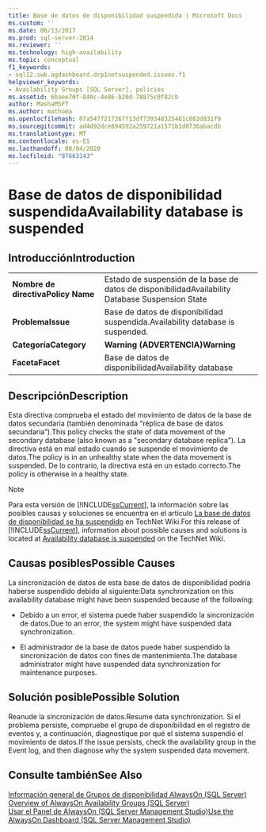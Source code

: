 ```yaml
---
title: Base de datos de disponibilidad suspendida | Microsoft Docs
ms.custom: ''
ms.date: 06/13/2017
ms.prod: sql-server-2014
ms.reviewer: ''
ms.technology: high-availability
ms.topic: conceptual
f1_keywords:
- sql12.swb.agdashboard.drp1notsuspended.issues.f1
helpviewer_keywords:
- Availability Groups [SQL Server], policies
ms.assetid: 6baee70f-848c-4e86-b20d-78875c0f82cb
author: MashaMSFT
ms.author: mathoma
ms.openlocfilehash: 07a547f217367f13df739348325461c862d831f9
ms.sourcegitcommit: ad4d92dce894592a259721a1571b1d8736abacdb
ms.translationtype: MT
ms.contentlocale: es-ES
ms.lasthandoff: 08/04/2020
ms.locfileid: "87663143"
---
```

# <a name="availability-database-is-suspended"></a><span data-ttu-id="9cbdf-102">Base de datos de disponibilidad suspendida</span><span class="sxs-lookup"><span data-stu-id="9cbdf-102">Availability database is suspended</span></span>
    
## <a name="introduction"></a><span data-ttu-id="9cbdf-103">Introducción</span><span class="sxs-lookup"><span data-stu-id="9cbdf-103">Introduction</span></span>  
  
|||  
|-|-|  
|<span data-ttu-id="9cbdf-104">**Nombre de directiva**</span><span class="sxs-lookup"><span data-stu-id="9cbdf-104">**Policy Name**</span></span>|<span data-ttu-id="9cbdf-105">Estado de suspensión de la base de datos de disponibilidad</span><span class="sxs-lookup"><span data-stu-id="9cbdf-105">Availability Database Suspension State</span></span>|  
|<span data-ttu-id="9cbdf-106">**Problema**</span><span class="sxs-lookup"><span data-stu-id="9cbdf-106">**Issue**</span></span>|<span data-ttu-id="9cbdf-107">Base de datos de disponibilidad suspendida.</span><span class="sxs-lookup"><span data-stu-id="9cbdf-107">Availability database is suspended.</span></span>|  
|<span data-ttu-id="9cbdf-108">**Categoría**</span><span class="sxs-lookup"><span data-stu-id="9cbdf-108">**Category**</span></span>|<span data-ttu-id="9cbdf-109">**Warning (ADVERTENCIA)**</span><span class="sxs-lookup"><span data-stu-id="9cbdf-109">**Warning**</span></span>|  
|<span data-ttu-id="9cbdf-110">**Faceta**</span><span class="sxs-lookup"><span data-stu-id="9cbdf-110">**Facet**</span></span>|<span data-ttu-id="9cbdf-111">Base de datos de disponibilidad</span><span class="sxs-lookup"><span data-stu-id="9cbdf-111">Availability database</span></span>|  
  
## <a name="description"></a><span data-ttu-id="9cbdf-112">Descripción</span><span class="sxs-lookup"><span data-stu-id="9cbdf-112">Description</span></span>  
 <span data-ttu-id="9cbdf-113">Esta directiva comprueba el estado del movimiento de datos de la base de datos secundaria (también denominada “réplica de base de datos secundaria”).</span><span class="sxs-lookup"><span data-stu-id="9cbdf-113">This policy checks the state of data movement of the secondary database (also known as a "secondary database replica").</span></span> <span data-ttu-id="9cbdf-114">La directiva está en mal estado cuando se suspende el movimiento de datos.</span><span class="sxs-lookup"><span data-stu-id="9cbdf-114">The policy is in an unhealthy state when the data movement is suspended.</span></span> <span data-ttu-id="9cbdf-115">De lo contrario, la directiva está en un estado correcto.</span><span class="sxs-lookup"><span data-stu-id="9cbdf-115">The policy is otherwise in a healthy state.</span></span>  
  
> [!NOTE]  
>  <span data-ttu-id="9cbdf-116"> Para esta versión de [!INCLUDE[ssCurrent](../../../includes/sscurrent-md.md)], la información sobre las posibles causas y soluciones se encuentra en el artículo [La base de datos de disponibilidad se ha suspendido](https://go.microsoft.com/fwlink/p/?LinkId=220860) en TechNet Wiki.</span><span class="sxs-lookup"><span data-stu-id="9cbdf-116">For this release of [!INCLUDE[ssCurrent](../../../includes/sscurrent-md.md)], information about possible causes and solutions is located at [Availability database is suspended](https://go.microsoft.com/fwlink/p/?LinkId=220860) on the TechNet Wiki.</span></span>  
  
## <a name="possible-causes"></a><span data-ttu-id="9cbdf-117">Causas posibles</span><span class="sxs-lookup"><span data-stu-id="9cbdf-117">Possible Causes</span></span>  
 <span data-ttu-id="9cbdf-118">La sincronización de datos de esta base de datos de disponibilidad podría haberse suspendido debido al siguiente:</span><span class="sxs-lookup"><span data-stu-id="9cbdf-118">Data synchronization on this availability database might have been suspended because of the following:</span></span>  
  
-   <span data-ttu-id="9cbdf-119">Debido a un error, el sistema puede haber suspendido la sincronización de datos.</span><span class="sxs-lookup"><span data-stu-id="9cbdf-119">Due to an error, the system might have suspended data synchronization.</span></span>  
  
-   <span data-ttu-id="9cbdf-120">El administrador de la base de datos puede haber suspendido la sincronización de datos con fines de mantenimiento.</span><span class="sxs-lookup"><span data-stu-id="9cbdf-120">The database administrator might have suspended data synchronization for maintenance purposes.</span></span>  
  
## <a name="possible-solution"></a><span data-ttu-id="9cbdf-121">Solución posible</span><span class="sxs-lookup"><span data-stu-id="9cbdf-121">Possible Solution</span></span>  
 <span data-ttu-id="9cbdf-122">Reanude la sincronización de datos.</span><span class="sxs-lookup"><span data-stu-id="9cbdf-122">Resume data synchronization.</span></span> <span data-ttu-id="9cbdf-123">Si el problema persiste, compruebe el grupo de disponibilidad en el registro de eventos y, a continuación, diagnostique por qué el sistema suspendió el movimiento de datos.</span><span class="sxs-lookup"><span data-stu-id="9cbdf-123">If the issue persists, check the availability group in the Event log, and then diagnose why the system suspended data movement.</span></span>  
  
## <a name="see-also"></a><span data-ttu-id="9cbdf-124">Consulte también</span><span class="sxs-lookup"><span data-stu-id="9cbdf-124">See Also</span></span>  
 <span data-ttu-id="9cbdf-125">[Información general de Grupos de disponibilidad AlwaysOn &#40;SQL Server&#41;](overview-of-always-on-availability-groups-sql-server.md) </span><span class="sxs-lookup"><span data-stu-id="9cbdf-125">[Overview of AlwaysOn Availability Groups &#40;SQL Server&#41;](overview-of-always-on-availability-groups-sql-server.md) </span></span>  
 [<span data-ttu-id="9cbdf-126">Usar el Panel de AlwaysOn &#40;SQL Server Management Studio&#41;</span><span class="sxs-lookup"><span data-stu-id="9cbdf-126">Use the AlwaysOn Dashboard &#40;SQL Server Management Studio&#41;</span></span>](use-the-always-on-dashboard-sql-server-management-studio.md)  
  
  
